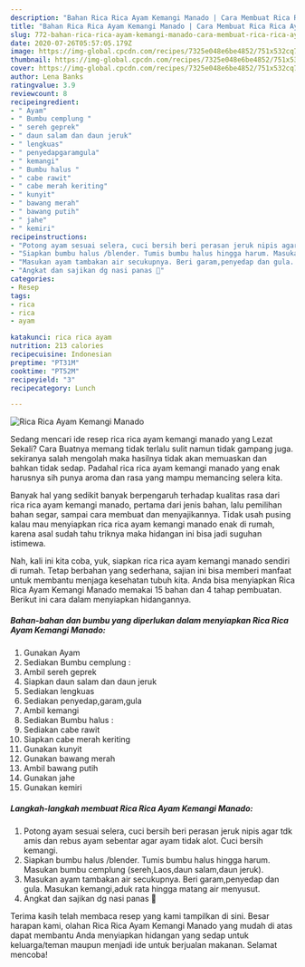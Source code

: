 ```yaml
---
description: "Bahan Rica Rica Ayam Kemangi Manado | Cara Membuat Rica Rica Ayam Kemangi Manado Yang Bikin Ngiler"
title: "Bahan Rica Rica Ayam Kemangi Manado | Cara Membuat Rica Rica Ayam Kemangi Manado Yang Bikin Ngiler"
slug: 772-bahan-rica-rica-ayam-kemangi-manado-cara-membuat-rica-rica-ayam-kemangi-manado-yang-bikin-ngiler
date: 2020-07-26T05:57:05.179Z
image: https://img-global.cpcdn.com/recipes/7325e048e6be4852/751x532cq70/rica-rica-ayam-kemangi-manado-foto-resep-utama.jpg
thumbnail: https://img-global.cpcdn.com/recipes/7325e048e6be4852/751x532cq70/rica-rica-ayam-kemangi-manado-foto-resep-utama.jpg
cover: https://img-global.cpcdn.com/recipes/7325e048e6be4852/751x532cq70/rica-rica-ayam-kemangi-manado-foto-resep-utama.jpg
author: Lena Banks
ratingvalue: 3.9
reviewcount: 8
recipeingredient:
- " Ayam"
- " Bumbu cemplung "
- " sereh geprek"
- " daun salam dan daun jeruk"
- " lengkuas"
- " penyedapgaramgula"
- " kemangi"
- " Bumbu halus "
- " cabe rawit"
- " cabe merah keriting"
- " kunyit"
- " bawang merah"
- " bawang putih"
- " jahe"
- " kemiri"
recipeinstructions:
- "Potong ayam sesuai selera, cuci bersih beri perasan jeruk nipis agar tdk amis dan rebus ayam sebentar agar ayam tidak alot. Cuci bersih kemangi."
- "Siapkan bumbu halus /blender. Tumis bumbu halus hingga harum. Masukan bumbu cemplung (sereh,Laos,daun salam,daun jeruk)."
- "Masukan ayam tambakan air secukupnya. Beri garam,penyedap dan gula. Masukan kemangi,aduk rata hingga matang air menyusut."
- "Angkat dan sajikan dg nasi panas 🥰"
categories:
- Resep
tags:
- rica
- rica
- ayam

katakunci: rica rica ayam 
nutrition: 213 calories
recipecuisine: Indonesian
preptime: "PT31M"
cooktime: "PT52M"
recipeyield: "3"
recipecategory: Lunch

---
```



![Rica Rica Ayam Kemangi Manado](https://img-global.cpcdn.com/recipes/7325e048e6be4852/751x532cq70/rica-rica-ayam-kemangi-manado-foto-resep-utama.jpg)

Sedang mencari ide resep rica rica ayam kemangi manado yang Lezat Sekali? Cara Buatnya memang tidak terlalu sulit namun tidak gampang juga. sekiranya salah mengolah maka hasilnya tidak akan memuaskan dan bahkan tidak sedap. Padahal rica rica ayam kemangi manado yang enak harusnya sih punya aroma dan rasa yang mampu memancing selera kita.

Banyak hal yang sedikit banyak berpengaruh terhadap kualitas rasa dari rica rica ayam kemangi manado, pertama dari jenis bahan, lalu pemilihan bahan segar, sampai cara membuat dan menyajikannya. Tidak usah pusing kalau mau menyiapkan rica rica ayam kemangi manado enak di rumah, karena asal sudah tahu triknya maka hidangan ini bisa jadi suguhan istimewa.




Nah, kali ini kita coba, yuk, siapkan rica rica ayam kemangi manado sendiri di rumah. Tetap berbahan yang sederhana, sajian ini bisa memberi manfaat untuk membantu menjaga kesehatan tubuh kita. Anda bisa menyiapkan Rica Rica Ayam Kemangi Manado memakai 15 bahan dan 4 tahap pembuatan. Berikut ini cara dalam menyiapkan hidangannya.

<!--inarticleads1-->

##### Bahan-bahan dan bumbu yang diperlukan dalam menyiapkan Rica Rica Ayam Kemangi Manado:

1. Gunakan  Ayam
1. Sediakan  Bumbu cemplung :
1. Ambil  sereh geprek
1. Siapkan  daun salam dan daun jeruk
1. Sediakan  lengkuas
1. Sediakan  penyedap,garam,gula
1. Ambil  kemangi
1. Sediakan  Bumbu halus :
1. Sediakan  cabe rawit
1. Siapkan  cabe merah keriting
1. Gunakan  kunyit
1. Gunakan  bawang merah
1. Ambil  bawang putih
1. Gunakan  jahe
1. Gunakan  kemiri




<!--inarticleads2-->

##### Langkah-langkah membuat Rica Rica Ayam Kemangi Manado:

1. Potong ayam sesuai selera, cuci bersih beri perasan jeruk nipis agar tdk amis dan rebus ayam sebentar agar ayam tidak alot. Cuci bersih kemangi.
1. Siapkan bumbu halus /blender. Tumis bumbu halus hingga harum. Masukan bumbu cemplung (sereh,Laos,daun salam,daun jeruk).
1. Masukan ayam tambakan air secukupnya. Beri garam,penyedap dan gula. Masukan kemangi,aduk rata hingga matang air menyusut.
1. Angkat dan sajikan dg nasi panas 🥰




Terima kasih telah membaca resep yang kami tampilkan di sini. Besar harapan kami, olahan Rica Rica Ayam Kemangi Manado yang mudah di atas dapat membantu Anda menyiapkan hidangan yang sedap untuk keluarga/teman maupun menjadi ide untuk berjualan makanan. Selamat mencoba!
